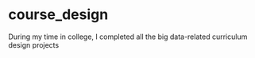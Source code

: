 # course_design
During my time in college, I completed all the big data-related curriculum design projects
